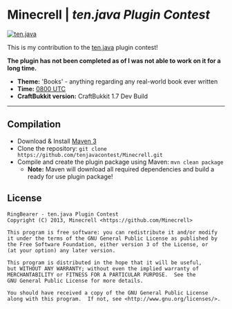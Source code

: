 Minecrell | *ten.java Plugin Contest*
=========
[![ten.java](http://i.imgur.com/c2y4evp.png)](http://tenjava.com/)

This is my contribution to the [ten.java](http://tenjava.com/) plugin contest!

__The plugin has not been completed as of I was not able to work on it for a long time.__

- __Theme:__ 'Books' - anything regarding any real-world book ever written
- __Time:__ [0800 UTC](http://www.timeanddate.com/worldclock/fixedtime.html?msg=ten.java&iso=20131207T08&p1=136&ah=10)
- __CraftBukkit version:__ CraftBukkit 1.7 Dev Build

---------------------------------------

Compilation
-------------
- Download & Install [Maven 3](http://maven.apache.org/download.html)
- Clone the repository: `git clone https://github.com/tenjavacontest/Minecrell.git`
- Compile and create the plugin package using Maven: `mvn clean package`
  - __Note:__ Maven will download all required dependencies and build a ready for use plugin package!

License
-------------
    RingBearer - ten.java Plugin Contest
    Copyright (C) 2013, Minecrell <https://github.com/Minecrell>

    This program is free software: you can redistribute it and/or modify
    it under the terms of the GNU General Public License as published by
    the Free Software Foundation, either version 3 of the License, or
    (at your option) any later version.

    This program is distributed in the hope that it will be useful,
    but WITHOUT ANY WARRANTY; without even the implied warranty of
    MERCHANTABILITY or FITNESS FOR A PARTICULAR PURPOSE.  See the
    GNU General Public License for more details.

    You should have received a copy of the GNU General Public License
    along with this program.  If not, see <http://www.gnu.org/licenses/>.
